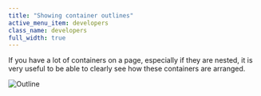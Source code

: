 ```yaml
---
title: "Showing container outlines"
active_menu_item: developers
class_name: developers
full_width: true
---
```



If you have a lot of containers on a page, especially if they are nested, it is very useful to be able to clearly see how these containers are arranged.

![Outline](/img/docs/outline.zoom93.png)
